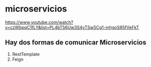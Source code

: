 # microservicios

https://www.youtube.com/watch?v=czWbpqC1fLY&list=PL4bT56Uw3S4yTSw5Cg1-mhgoS85fVeFkT

## Hay dos formas de comunicar Microservicios
1. RestTemplate
2. Feign
